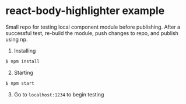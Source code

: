 # react-body-highlighter example

Small repo for testing local component module before publishing. After a successful test, re-build the module, push changes to repo, and publish using np.

1. Installing

```sh
$ npm install
```

2. Starting

```sh
$ npm start
```

3. Go to `localhost:1234` to begin testing
